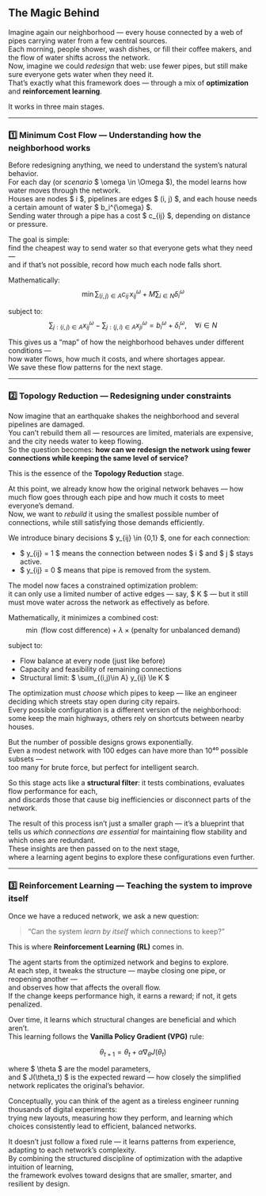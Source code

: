 ##  The Magic Behind

Imagine again our neighborhood — every house connected by a web of pipes carrying water from a few central sources.  
Each morning, people shower, wash dishes, or fill their coffee makers, and the flow of water shifts across the network.  
Now, imagine we could *redesign* that web: use fewer pipes, but still make sure everyone gets water when they need it.  
That’s exactly what this framework does — through a mix of **optimization** and **reinforcement learning**.

It works in three main stages.

---

### **1️⃣ Minimum Cost Flow — Understanding how the neighborhood works**

Before redesigning anything, we need to understand the system’s natural behavior.  
For each day (or *scenario* $ \omega \in \Omega $), the model learns how water moves through the network.  
Houses are nodes $ i $, pipelines are edges $ (i, j) $, and each house needs a certain amount of water $ b_i^{\omega} $.  
Sending water through a pipe has a cost $ c_{ij} $, depending on distance or pressure.

The goal is simple:  
find the cheapest way to send water so that everyone gets what they need —  
and if that’s not possible, record how much each node falls short.

Mathematically:
$$
\min \sum_{(i,j)\in A} c_{ij} \, x_{ij}^{\omega} + M \sum_{i\in N} \delta_i^{\omega}
$$

subject to:
$$
\sum_{j:(i,j)\in A} x_{ij}^{\omega} - \sum_{j:(j,i)\in A} x_{ji}^{\omega}
= b_i^{\omega} + \delta_i^{\omega}, \quad \forall i \in N
$$

This gives us a “map” of how the neighborhood behaves under different conditions —  
how water flows, how much it costs, and where shortages appear.  
We save these flow patterns for the next stage.

---

### **2️⃣ Topology Reduction — Redesigning under constraints**

Now imagine that an earthquake shakes the neighborhood and several pipelines are damaged.  
You can’t rebuild them all — resources are limited, materials are expensive, and the city needs water to keep flowing.  
So the question becomes: **how can we redesign the network using fewer connections while keeping the same level of service?**

This is the essence of the **Topology Reduction** stage.

At this point, we already know how the original network behaves — how much flow goes through each pipe and how much it costs to meet everyone’s demand.  
Now, we want to *rebuild* it using the smallest possible number of connections, while still satisfying those demands efficiently.

We introduce binary decisions $ y_{ij} \in \{0,1\} $, one for each connection:
- $ y_{ij} = 1 $ means the connection between nodes $ i $ and $ j $ stays active.
- $ y_{ij} = 0 $ means that pipe is removed from the system.

The model now faces a constrained optimization problem:  
it can only use a limited number of active edges — say, $ K $ — but it still must move water across the network as effectively as before.

Mathematically, it minimizes a combined cost:
$$
\min \; \text{(flow cost difference)} + \lambda \times \text{(penalty for unbalanced demand)}
$$

subject to:
- Flow balance at every node (just like before)  
- Capacity and feasibility of remaining connections  
- Structural limit: $ \sum_{(i,j)\in A} y_{ij} \le K $

The optimization must *choose* which pipes to keep — like an engineer deciding which streets stay open during city repairs.  
Every possible configuration is a different version of the neighborhood:  
some keep the main highways, others rely on shortcuts between nearby houses.

But the number of possible designs grows exponentially.  
Even a modest network with 100 edges can have more than 10⁴⁰ possible subsets —  
too many for brute force, but perfect for intelligent search.

So this stage acts like a **structural filter**: it tests combinations, evaluates flow performance for each,  
and discards those that cause big inefficiencies or disconnect parts of the network.

The result of this process isn’t just a smaller graph — it’s a blueprint that tells us *which connections are essential* for maintaining flow stability and which ones are redundant.  
These insights are then passed on to the next stage,  
where a learning agent begins to explore these configurations even further.

---

### **3️⃣ Reinforcement Learning — Teaching the system to improve itself**

Once we have a reduced network, we ask a new question:  
> “Can the system *learn by itself* which connections to keep?”

This is where **Reinforcement Learning (RL)** comes in.

The agent starts from the optimized network and begins to explore.  
At each step, it tweaks the structure — maybe closing one pipe, or reopening another —  
and observes how that affects the overall flow.  
If the change keeps performance high, it earns a reward; if not, it gets penalized.

Over time, it learns which structural changes are beneficial and which aren’t.  
This learning follows the **Vanilla Policy Gradient (VPG)** rule:

$$
\theta_{t+1} = \theta_t + \alpha \nabla_\theta J(\theta_t)
$$

where $ \theta $ are the model parameters,  
and $ J(\theta_t) $ is the expected reward — how closely the simplified network replicates the original’s behavior.

Conceptually, you can think of the agent as a tireless engineer running thousands of digital experiments:  
trying new layouts, measuring how they perform, and learning which choices consistently lead to efficient, balanced networks.  

It doesn’t just follow a fixed rule — it learns patterns from experience, adapting to each network’s complexity.  
By combining the structured discipline of optimization with the adaptive intuition of learning,  
the framework evolves toward designs that are smaller, smarter, and resilient by design.

